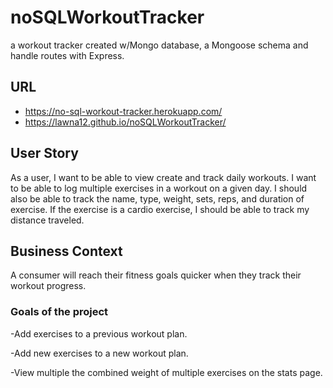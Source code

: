 # noSQLWorkoutTracker
 a workout tracker created w/Mongo database, a Mongoose schema and handle routes with Express.

## URL
- https://no-sql-workout-tracker.herokuapp.com/
- https://lawna12.github.io/noSQLWorkoutTracker/

## User Story
As a user, I want to be able to view create and track daily workouts. I want to be able to log multiple exercises in a workout on a given day. I should also be able to track the name, type, weight, sets, reps, and duration of exercise. If the exercise is a cardio exercise, I should be able to track my distance traveled.

## Business Context
A consumer will reach their fitness goals quicker when they track their workout progress.

### Goals of the project
-Add exercises to a previous workout plan.

-Add new exercises to a new workout plan.

-View multiple the combined weight of multiple exercises on the stats page.
